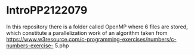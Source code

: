 # IntroPP2122079

In this repository there is a folder called OpenMP where 6 files are stored, which constitute a parallelization work of an algorithm taken from https://www.w3resource.com/c-programming-exercises/numbers/c-numbers-exercise- 5.php
